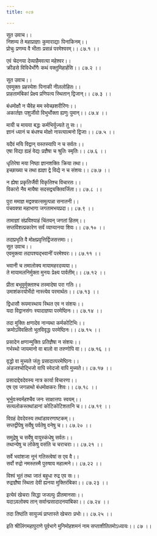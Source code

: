 ```yaml
---
title: ०८७

---
```

सूत उवाच।।  
निशम्य ते महाप्राज्ञाः कुमाराद्याः पिनाकिनम्।।  
प्रोचुः प्रणम्य वै भीताः प्रसन्नं परमेश्वरम्।। ८७.१ ।।  
  
एवं चेदनया देव्याहैमवत्या महेश्वर।।  
क्रीडसे विविधैर्भोगैः कथं वक्तुमिहार्हसि।। ८७.२ ।।  
  
सूत उवाच।।  
एवमुक्तः प्रहस्येशः पिनाकी नीललोहितः।।  
प्राहतामंबिकां प्रेक्ष्य प्रणिपत्य स्थितान् द्विजान्।। ८७.३ ।।  
  
बंधमोक्षौ न चैवेह मम स्वेच्छशरीरिणः।।  
अकार्तज्ञः पशुर्जीवो विभुर्भोक्ता ह्यणुः पुमान्।। ८७.४ ।।  
  
मायी च मायया बद्धः कर्मभिर्युज्यते तु सः।।  
ज्ञानं ध्यानं च बंधश्च मोक्षो नास्त्यात्मनो द्विजाः।। ८७.५ ।।  
  
यदैवं मयि विद्वान् यस्तस्यापि न च सर्वतः।।  
एषा विद्या ह्यहं वेद्यः प्रज्ञैषा च श्रुतिः स्मृतिः।। ८७.६ ।।  
  
धृतिरेषा मया निष्ठा ज्ञानशक्तिः क्रिया तथा।।  
इच्छाख्या च तथा ह्यज्ञा द्वे विद्ये न च संशयः।। ८७.७ ।।  
  
न ह्येषा प्रकृतिर्जैवी विकृतिश्च विचारतः।।  
विकारो नैव मायैषा सदसद्व्यक्तिवर्जिता।। ८७.८ ।।  
  
पुरा ममाज्ञ मद्वक्त्रात्समुत्पन्ना सनातनी।।  
पंचवक्त्रा महाभागा जगतामभयप्रदा।। ८७.९ ।।  
  
तामाज्ञां संप्रविश्याहं चिंतयन् जगतां हितम्।।  
सप्तविंशत्प्रकारेण सर्वं व्याप्यानया शिवः।। ८७.१० ।।  
  
तदाप्रभृति वै मोक्षप्रवृत्तिर्द्विजसत्तमाः।।  
सूत उवाच।।  
एवमुक्त्वा तदापश्यद्भवानीं परमेश्वरः।। ८७.११ ।।  
  
भवानी च तमालोक्य मायामहरदव्यया।।  
ते मायामलनिर्मुक्ता मुनयः प्रेक्ष्य पार्वतीम्।। ८७.१२ ।।  
  
प्रीता बभूवुर्मुक्ताश्च तस्मादेषा परा गतिः।।  
उमाशंकरयोर्भेदो नास्त्येव परमार्थतः।। ८७.१३ ।।  
  
द्विधासौ रूपमास्थाय स्थित एव न संशयः।।  
यदा विद्वानसंगः स्यादाज्ञया परमेष्ठिनः।। ८७.१४ ।।  
  
तदा मुक्तिः क्षणादेव नान्यथा कर्मकोटिभिः।।  
क्रमोऽविवक्षितो भूतविवृद्धः परमेष्ठिनः।। ८७.१५ ।।  
  
प्रसादेन क्षणान्मुक्तिः प्रतिज्ञैषा न संशयः।।  
गर्भस्थो जायमानो वा बालो वा तरुणोपि वा।। ८७.१६ ।।  
  
वृद्धो वा मुच्यते जंतुः प्रसादात्परमेष्ठिनः।।  
अंडजश्चोद्भिजो वापि स्वेदजो वापि मुच्यते।। ८७.१७ ।।  
  
प्रसादाद्देवदेवस्य नात्र कार्या विचारणा।।  
एष एव जगन्नाथो बंधमोक्षकरः शिवः।। ८७.१८ ।।  
  
भूर्भुवःस्वर्महश्चैव जनः साक्षात्तपः स्वयम्।।  
सत्यलोकस्तथांडानां कोटिकोटिशतानि च।। ८७.१९ ।।  
  
विग्रहं देवदेवस्य तथांडावरणाष्टकम्।।  
सप्तद्वीपेषु सर्वेषु पर्वतेषु वनेषु च।। ८७.२० ।।  
  
समुद्रेषु च सर्वेषु वायुस्कंधेषु सर्वतः।।  
तथान्येषु च लोकेषु वसंति च चराचराः।। ८७.२१ ।।  
  
सर्वे भवांशजा नूनं गतिस्त्वेषां स एव वै।।  
सर्वो रुद्रो नमस्तस्मै पुरुषाय महात्मने।। ८७.२२ ।।  
  
विश्वं भूतं तथा जातं बहुधा रुद्र एव सः।।  
रुद्राज्ञैषा स्थिता देवी ह्यनया मुक्तिरंबिका।। ८७.२३ ।।  
  
इत्येवं खेचराः सिद्धा जजल्पुः प्रीतमानसाः।।  
यदाऽवलोक्य तान् सर्वान्प्रसादादनयांबिका।। ८७.२४ ।।  
  
तदा तिष्ठंति सायुज्यं प्राप्तास्ते खेचराः प्रभोः।। ८७.२५ ।।  
  
इति श्रीलिंगमहापुराणे पूर्वभागे मुनिमोहशमनं नाम सप्ताशीतितमोऽध्यायः।। ८७ ।।